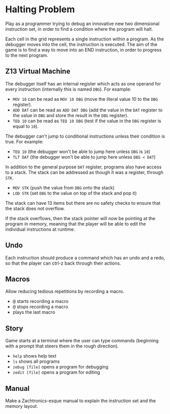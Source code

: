 # Halting Problem
Play as a programmer trying to debug an innovative new two dimensional instruction set, in order to find a condition where the program will halt.

Each cell in the grid represents a single instruction within a program. As the debugger moves into the cell, the instruction is executed. The aim of the game is to find a way to move into an END instruction, in order to progress to the next program.

## Z13 Virtual Machine
The debugger itself has an internal register which acts as one operand for every instruction (internally this is named `DBG`). For example:

- `MOV 10` can be read as `MOV 10 DBG` (move the literal value 10 to the `DBG` register).
- `ADD DAT` can be read as `ADD DAT DBG` (add the value in the `DAT` register to the value in `DBG` and store the result in the `DBG` register).
- `TEQ 10` can be read as `TEQ 10 DBG` (test if the value in the `DBG` register is equal to `10`).

The debugger can't jump to conditional instructions unless their condition is true. For example:

- `TEQ 10` (the debugger won't be able to jump here unless `DBG` is `10`)
- `TLT DAT` (the debugger won't be able to jump here unless `DBG < DAT`)

In addition to the general purpose `DAT` register, programs also have access to a stack. The stack can be addressed as though it was a register, through `STK`.

- `MOV STK` (push the value from `DBG` onto the stack)
- `LOD STK` (set `DBG` to the value on top of the stack and pop it)

The stack can have 13 items but there are no safety checks to ensure that the stack does not overflow.

If the stack overflows, then the stack pointer will now be pointing at the program in memory, meaning that the player will be able to edit the individual instructions at runtime.

## Undo
Each instruction should produce a command which has an undo and a redo, so that the player can ctrl-z back through their actions.

## Macros
Allow reducing tedious repetitions by recording a macro.

- <kbd>@</kbd> starts recording a macro
- <kbd>@</kbd> stops recording a macro
- <kbd> </kbd> plays the last macro

## Story
Game starts at a terminal where the user can type commands (beginning with a prompt that steers them in the rough direction).

- `help` shows help text
- `ls` shows all programs
- `zebug [file]` opens a program for debugging
- `zedit [file]` opens a program for editing

## Manual
Make a Zachtronics-esque manual to explain the instruction set and the memory layout.
